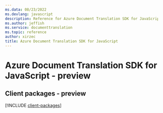 ```yaml
---
ms.data: 08/23/2022
ms.devlang: javascript
description: Reference for Azure Document Translation SDK for JavaScript
ms.author: jeffish
ms.service: documenttranslation
ms.topic: reference
author: xirzec
title: Azure Document Translation SDK for JavaScript
---
```

# Azure Document Translation SDK for JavaScript - preview

## Client packages - preview
[!INCLUDE [client-packages](document-translation-client-index.md)]